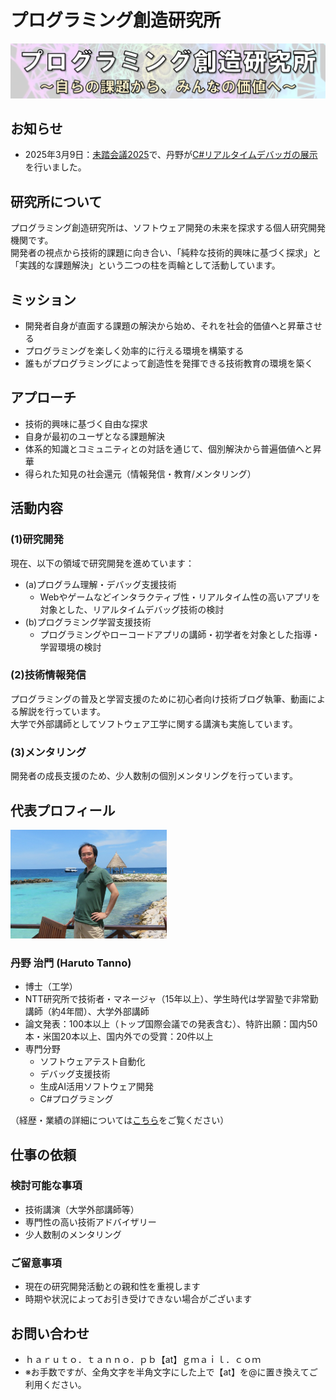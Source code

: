 # プログラミング創造研究所

![ロゴ](images/logo.png)

## お知らせ
- 2025年3月9日：[未踏会議2025](https://www.ipa.go.jp/jinzai/mitou/mitoukaigi/)で、丹野が[C#リアルタイムデバッガの展示](contents/20250309-mitoukaigi/index.md)を行いました。

## 研究所について

プログラミング創造研究所は、ソフトウェア開発の未来を探求する個人研究開発機関です。\
開発者の視点から技術的課題に向き合い、「純粋な技術的興味に基づく探求」と「実践的な課題解決」という二つの柱を両輪として活動しています。

## ミッション
- 開発者自身が直面する課題の解決から始め、それを社会的価値へと昇華させる
- プログラミングを楽しく効率的に行える環境を構築する
- 誰もがプログラミングによって創造性を発揮できる技術教育の環境を築く

## アプローチ
- 技術的興味に基づく自由な探求
- 自身が最初のユーザとなる課題解決
- 体系的知識とコミュニティとの対話を通じて、個別解決から普遍価値へと昇華
- 得られた知見の社会還元（情報発信・教育/メンタリング）

## 活動内容
### (1)研究開発
現在、以下の領域で研究開発を進めています：
- (a)プログラム理解・デバッグ支援技術
   - Webやゲームなどインタラクティブ性・リアルタイム性の高いアプリを対象とした、リアルタイムデバッグ技術の検討
- (b)プログラミング学習支援技術
   - プログラミングやローコードアプリの講師・初学者を対象とした指導・学習環境の検討

### (2)技術情報発信
プログラミングの普及と学習支援のために初心者向け技術ブログ執筆、動画による解説を行っています。\
大学で外部講師としてソフトウェア工学に関する講演も実施しています。

### (3)メンタリング
開発者の成長支援のため、少人数制の個別メンタリングを行っています。

## 代表プロフィール

<img src="images/tanno.jpg" alt="写真" title="写真" width="250"/>

### 丹野 治門 (Haruto Tanno)
- 博士（工学）
- NTT研究所で技術者・マネージャ（15年以上）、学生時代は学習塾で非常勤講師（約4年間）、大学外部講師
- 論文発表：100本以上（トップ国際会議での発表含む）、特許出願：国内50本・米国20本以上、国内外での受賞：20件以上
- 専門分野
  - ソフトウェアテスト自動化
  - デバッグ支援技術
  - 生成AI活用ソフトウェア開発
  - C#プログラミング

（経歴・業績の詳細については[こちら](https://haruto8tanno.github.io/)をご覧ください）

## 仕事の依頼
### 検討可能な事項
- 技術講演（大学外部講師等）
- 専門性の高い技術アドバイザリー
- 少人数制のメンタリング

### ご留意事項
- 現在の研究開発活動との親和性を重視します
- 時期や状況によってお引き受けできない場合がございます

## お問い合わせ
- ｈａｒｕｔｏ．ｔａｎｎｏ．ｐｂ【at】ｇｍａｉｌ．ｃｏｍ
- ※お手数ですが、全角文字を半角文字にした上で【at】を@に置き換えてご利用ください。